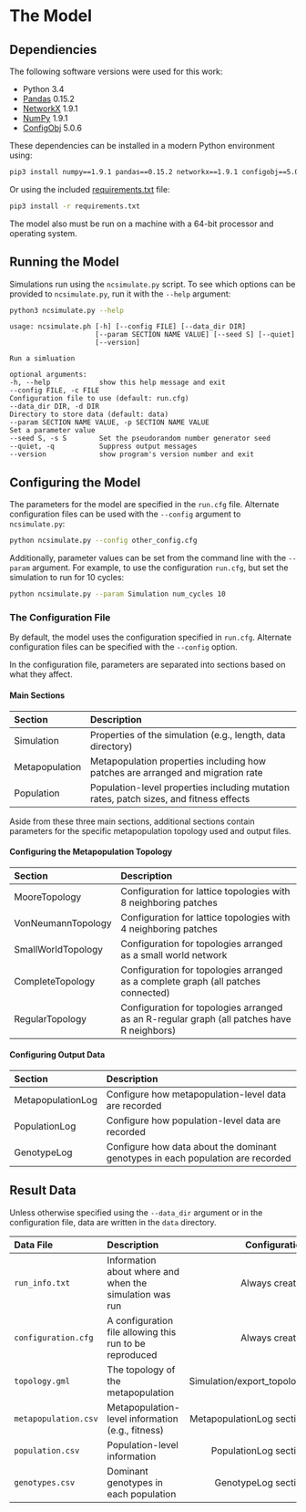 # The Model

## Dependiencies

The following software versions were used for this work:

* Python 3.4
* [Pandas](http://pandas.pydata.org) 0.15.2
* [NetworkX](https://networkx.github.io/) 1.9.1
* [NumPy](http://www.numpy.org) 1.9.1
* [ConfigObj](https://pypi.python.org/pypi/configobj/) 5.0.6

These dependencies can be installed in a modern Python environment using:

```sh
pip3 install numpy==1.9.1 pandas==0.15.2 networkx==1.9.1 configobj==5.0.6
```

Or using the included [requirements.txt](requirements.txt) file:

```sh
pip3 install -r requirements.txt
```

The model also must be run on a machine with a 64-bit processor and operating system.


## Running the Model

Simulations run using the `ncsimulate.py` script. To see which options can be
provided to `ncsimulate.py`, run it with the `--help` argument:

```sh
python3 ncsimulate.py --help
```
```
usage: ncsimulate.ph [-h] [--config FILE] [--data_dir DIR]
                     [--param SECTION NAME VALUE] [--seed S] [--quiet]
                     [--version]

Run a simluation

optional arguments:
-h, --help            show this help message and exit
--config FILE, -c FILE
Configuration file to use (default: run.cfg)
--data_dir DIR, -d DIR
Directory to store data (default: data)
--param SECTION NAME VALUE, -p SECTION NAME VALUE
Set a parameter value
--seed S, -s S        Set the pseudorandom number generator seed
--quiet, -q           Suppress output messages
--version             show program's version number and exit

```


## Configuring the Model

The parameters for the model are specified in the `run.cfg` file. Alternate
configuration files can be used with the `--config` argument to
`ncsimulate.py`:

```sh
python ncsimulate.py --config other_config.cfg
```

Additionally, parameter values can be set from the command line with the
`--param` argument. For example, to use the configuration `run.cfg`, but
set the simulation to run for 10 cycles:

```sh
python ncsimulate.py --param Simulation num_cycles 10
```


### The Configuration File

By default, the model uses the configuration specified in `run.cfg`. Alternate
configuration files can be specified with the `--config` option.

In the configuration file, parameters are separated into sections based on what
they affect.


#### Main Sections

| Section        | Description                                                                            |
|:---------------|:---------------------------------------------------------------------------------------|
| Simulation     | Properties of the simulation (e.g., length, data directory)                            |
| Metapopulation | Metapopulation properties including how patches are arranged and migration rate        |
| Population     | Population-level properties including mutation rates, patch sizes, and fitness effects |

Aside from these three main sections, additional sections contain parameters
for the specific metapopulation topology used and output files.


#### Configuring the Metapopulation Topology

| Section            | Description                                                                            |
|:-------------------|:---------------------------------------------------------------------------------------|
| MooreTopology      | Configuration for lattice topologies with 8 neighboring patches                        |
| VonNeumannTopology | Configuration for lattice topologies with 4 neighboring patches                        |
| SmallWorldTopology | Configuration for topologies arranged as a small world network                         |
| CompleteTopology   | Configuration for topologies arranged as a complete graph (all patches connected)      |
| RegularTopology    | Configuration for topologies arranged as an R-regular graph (all patches have R neighbors) |


#### Configuring Output Data

| Section            | Description                                                                            |
|:-------------------|:---------------------------------------------------------------------------------------|
| MetapopulationLog  | Configure how metapopulation-level data are recorded                                   |
| PopulationLog      | Configure how population-level data are recorded                                       |
| GenotypeLog        | Configure how data about the dominant genotypes in each population are recorded        |


## Result Data

Unless otherwise specified using the `--data_dir` argument or in the
configuration file, data are written in the `data` directory.


| Data File            | Description                                             | Configuration              | 
|:---------------------|:--------------------------------------------------------|---------------------------:| 
| `run_info.txt`       | Information about where and when the simulation was run | Always created             | 
| `configuration.cfg`  | A configuration file allowing this run to be reproduced | Always created             | 
| `topology.gml`       | The topology of the metapopulation                      | Simulation/export_topology |
| `metapopulation.csv` | Metapopulation-level information (e.g., fitness)        | MetapopulationLog section  |
| `population.csv`     | Population-level information                            | PopulationLog section      |
| `genotypes.csv`      | Dominant genotypes in each population                   | GenotypeLog section        |

